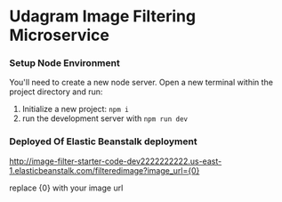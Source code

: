 # Udagram Image Filtering Microservice
### Setup Node Environment

You'll need to create a new node server. Open a new terminal within the project directory and run:

1. Initialize a new project: `npm i`
2. run the development server with `npm run dev`

### Deployed Of Elastic Beanstalk deployment

http://image-filter-starter-code-dev2222222222.us-east-1.elasticbeanstalk.com/filteredimage?image_url={0}

replace {0} with your image url
